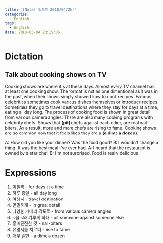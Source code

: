 ```yaml
---
title: '[Note] 입트영 2018/04/25]'
categories:
  - English
tags:
  - English
date: 2018-05-04 23:15:06
---
```


# Dictation
## Talk about cooking shows on TV

Cooking shows are where it's at these days. Almost every TV channel has at least one cooking show. The format is not as one dimentional as it was in the past, when their shows simply showed how to cook recipes. Famous celebrities sometimes cook various dishes themselves or introduce recipes. Sometimes they go to travel destinations where they stay for days at a time, eating all day long. The process of cooking food is shown in great detail from various camera angles. There are also many cooking programs with celebrity chefs. Shows that **(pit)** chefs against each other, are real nail-biters. As a result, more and more chefs are rising to fame. Cooking shows are so common now that it feels likes they are a **(a dime a dozen)**.

A: How did you like your dinner? Was the food good?
B: I wouldn't change a thing. It was the best meal I've ever had.
A: I heard that the restaurant is owned by a star chef.
B: I'm not surprised. Food is really delicious


# Expressions

1. 며칠씩 - for days at a time
2. 하루 종일 - all day long
3. 여행지 - travel destination
4. 면밀하게 - in great detail
5. 다양한 카메라 각도로 - from various camera angles
6. ~을 ~와 겨루게 하다 - pit someone against someone else
7. 흥미진진한 것 - nail-biters
8. 유명세를 치르다 - rise to fame
9. 매우 흔한 - a dime a dozen
